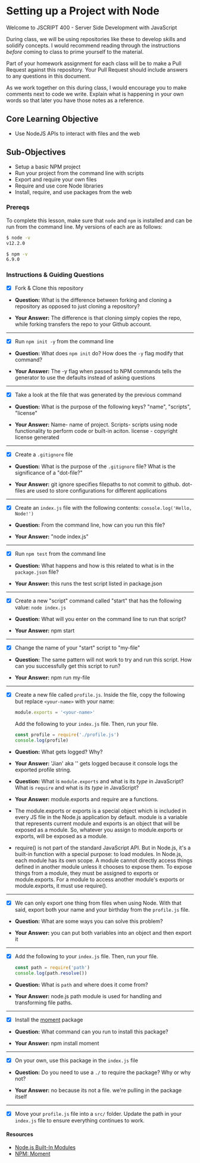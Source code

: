 # Setting up a Project with Node

Welcome to JSCRIPT 400 - Server Side Development with JavaScript

During class, we will be using repositories like these to develop skills and solidify concepts. I would recommend reading through the instructions _before_ coming to class to prime yourself to the material.

Part of your homework assignment for each class will be to make a Pull Request against this repository. Your Pull Request should include answers to any questions in this document.

As we work together on this during class, I would encourage you to make comments next to code we write. Explain what is happening in your own words so that later you have those notes as a reference.

## Core Learning Objective

*	Use NodeJS APIs to interact with files and the web

## Sub-Objectives

* Setup a basic NPM project
* Run your project from the command line with scripts
* Export and require your own files
* Require and use core Node libraries
* Install, require, and use packages from the web

### Prereqs

To complete this lesson, make sure that `node` and `npm` is installed and can be run from the command line. My versions of each are as follows:

```bash
$ node -v
v12.2.0

$ npm -v
6.9.0
```

### Instructions & Guiding Questions

- [X] Fork & Clone this repository

* **Question:** What is the difference between forking and cloning a repository as opposed to just cloning a repository?

* **Your Answer:** The difference is that cloning simply copies the repo, while forking transfers the repo to your Github account.

---

- [X] Run `npm init -y` from the command line

* **Question:** What does `npm init` do? How does the `-y` flag modify that command?

* **Your Answer:** The -y flag when passed to NPM commands tells the generator to use the defaults instead of asking questions

---

- [X] Take a look at the file that was generated by the previous command

* **Question:** What is the purpose of the following keys? "name", "scripts", "license"

* **Your Answer:** Name- name of project. Scripts- scripts using node functionality to perform code or built-in aciton. license - copyright license generated

---

- [X] Create a `.gitignore` file

* **Question:** What is the purpose of the `.gitignore` file? What is the significance of a "dot-file?"

* **Your Answer:** git ignore specifies filepaths to not commit to github. dot-files are used to store configurations for different applications 

---

- [X] Create an `index.js` file with the following contents: `console.log('Hello, Node!')`

* **Question:** From the command line, how can you run this file?

* **Your Answer:** "node index.js"

---

- [X] Run `npm test` from the command line

* **Question:** What happens and how is this related to what is in the `package.json` file? 

* **Your Answer:** this runs the test script listed in package.json

---

- [X] Create a new "script" command called "start" that has the following value: `node index.js`

* **Question:** What will you enter on the command line to run that script?

* **Your Answer:** npm start

---

- [X] Change the name of your "start" script to "my-file"

* **Question:** The same pattern will not work to try and run this script. How can you successfully get this script to run?

* **Your Answer:** npm run my-file

---

- [X] Create a new file called `profile.js`. Inside the file, copy the following but replace `<your-name>` with your name:
  ```js
  module.exports = '<your-name>'
  ```

  Add the following to your `index.js` file. Then, run your file.
  ```js
  const profile = require('./profile.js')
  console.log(profile)
  ```

* **Question:** What gets logged? Why?

* **Your Answer:** 'Jian' aka '<your-name>' gets logged because it console logs the exported profile string.

* **Question:** What is `module.exports` and what is its _type_ in JavaScript? What is `require` and what is its _type_ in JavaScript?

* **Your Answer:** module.exports and require are a functions. 

* The module.exports or exports is a special object which is included in every JS file in the Node.js application by default. module is a variable that represents current module and exports is an object that will be exposed as a module. So, whatever you assign to module.exports or exports, will be exposed as a module. 

* require() is not part of the standard JavaScript API. But in Node.js, it's a built-in function with a special purpose: to load modules. In Node.js, each module has its own scope. A module cannot directly access things defined in another module unless it chooses to expose them. To expose things from a module, they must be assigned to exports or module.exports. For a module to access another module's exports or module.exports, it must use require().

---

- [X] We can only export one thing from files when using Node. With that said, export both your name and your birthday from the `profile.js` file.

* **Question:** What are some ways you can solve this problem?

* **Your Answer:** you can put both variables into an object and then export it

---

- [X] Add the following to your `index.js` file. Then, run your file.
  ```js
  const path = require('path')
  console.log(path.resolve())
  ```

* **Question:** What is `path` and where does it come from?

* **Your Answer:** node.js path module is used for handling and transforming file paths.

---

- [X] Install the [moment](https://www.npmjs.com/package/moment) package

* **Question:** What command can you run to install this package?

* **Your Answer:** npm install moment

---

- [X] On your own, use this package in the `index.js` file

* **Question:** Do you need to use a `./` to require the package? Why or why not?

* **Your Answer:** no because its not a file. we're pulling in the package itself

---

- [X] Move your `profile.js` file into a `src/` folder. Update the path in your `index.js` file to ensure everything continues to work.

#### Resources

- [Node.js Built-In Modules](https://nodejs.org/dist/latest-v12.x/docs/api/)
- [NPM: Moment](https://www.npmjs.com/package/moment)
